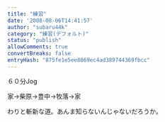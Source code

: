 ```yaml
---
title: "練習"
date: '2008-08-06T14:41:57'
author: "subaru44k"
category: "練習(デフォルト)"
status: "publish"
allowComments: true
convertBreaks: false
entryHash: "875fe1e5ee8069ec4ad389744369fbcc"
---
```

６０分Jog

家→柴原→豊中→牧落→家

わりと斬新な道。あんま知らないんじゃないだろうか。

